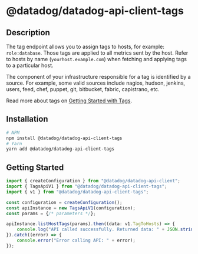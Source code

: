 # @datadog/datadog-api-client-tags

## Description

The tag endpoint allows you to assign tags to hosts,
for example: `role:database`. Those tags are applied to
all metrics sent by the host. Refer to hosts by name
(`yourhost.example.com`) when fetching and applying
tags to a particular host.

The component of your infrastructure responsible for a tag is identified
by a source. For example, some valid sources include nagios, hudson, jenkins,
users, feed, chef, puppet, git, bitbucket, fabric, capistrano, etc.

Read more about tags on [Getting Started with Tags](https://docs.datadoghq.com/getting_started/tagging/).

## Installation

```sh
# NPM
npm install @datadog/datadog-api-client-tags
# Yarn
yarn add @datadog/datadog-api-client-tags
```

## Getting Started
```ts
import { createConfiguration } from "@datadog/datadog-api-client";
import { TagsApiV1 } from "@datadog/datadog-api-client-tags";
import { v1 } from "@datadog/datadog-api-client-tags";

const configuration = createConfiguration();
const apiInstance = new TagsApiV1(configuration);
const params = {/* parameters */};

apiInstance.listHostTags(params).then((data: v1.TagToHosts) => {
    console.log("API called successfully. Returned data: " + JSON.stringify(data));
}).catch((error) => {
    console.error("Error calling API: " + error);
});
```